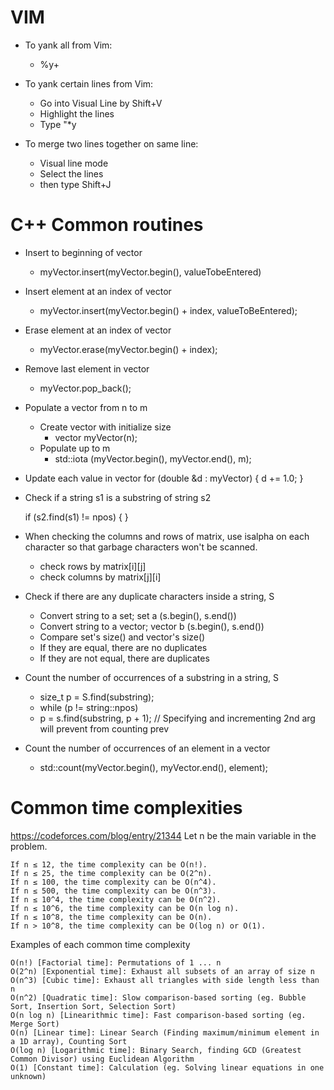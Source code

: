 # VIM
* To yank all from Vim: 
	* %y+

* To yank certain lines from Vim:
	* Go into Visual Line by Shift+V
	* Highlight the lines
	* Type "*y

* To merge two lines together on same line:
	* Visual line mode
	* Select the lines
	* then type Shift+J





# C++ Common routines

* Insert to beginning of vector
	* myVector.insert(myVector.begin(), valueTobeEntered)

* Insert element at an index of vector
	* myVector.insert(myVector.begin() + index, valueToBeEntered);

* Erase element at an index of vector
	* myVector.erase(myVector.begin() + index);

* Remove last element in vector
	* myVector.pop_back();

* Populate a vector from n to m
	* Create vector with initialize size
		* vector<type> myVector(n);
	* Populate up to m
		* std::iota (myVector.begin(), myVector.end(), m);

* Update each value in vector
	for (double &d : myVector) {
		d += 1.0;
	}

* Check if a string s1 is a substring of string s2

	if (s2.find(s1) != npos) {
	}

* When checking the columns and rows of matrix, use isalpha on each character so that garbage characters won't be scanned.
	* check rows by matrix[i][j]
 	* check columns by matrix[j][i]
* Check if there are any duplicate characters inside a string, S
	* Convert string to a set; set<char> a (s.begin(), s.end())
	* Convert string to a vector; vector<char> b (s.begin(), s.end())
	* Compare set's size() and vector's size()
	* If they are equal, there are no duplicates
	* If they are not equal, there are duplicates

* Count the number of occurrences of a substring in a string, S
	* size_t p = S.find(substring);
	* while (p != string::npos)
	* p = s.find(substring, p + 1); // Specifying and incrementing 2nd arg will prevent from counting prev
* Count the number of occurrences of an element in a vector
	* std::count(myVector.begin(), myVector.end(), element);


# Common time complexities
https://codeforces.com/blog/entry/21344
Let n be the main variable in the problem.

    If n ≤ 12, the time complexity can be O(n!).
    If n ≤ 25, the time complexity can be O(2^n).
    If n ≤ 100, the time complexity can be O(n^4).
    If n ≤ 500, the time complexity can be O(n^3).
    If n ≤ 10^4, the time complexity can be O(n^2).
    If n ≤ 10^6, the time complexity can be O(n log n).
    If n ≤ 10^8, the time complexity can be O(n).
    If n > 10^8, the time complexity can be O(log n) or O(1).

Examples of each common time complexity

    O(n!) [Factorial time]: Permutations of 1 ... n
    O(2^n) [Exponential time]: Exhaust all subsets of an array of size n
    O(n^3) [Cubic time]: Exhaust all triangles with side length less than n
    O(n^2) [Quadratic time]: Slow comparison-based sorting (eg. Bubble Sort, Insertion Sort, Selection Sort)
    O(n log n) [Linearithmic time]: Fast comparison-based sorting (eg. Merge Sort)
    O(n) [Linear time]: Linear Search (Finding maximum/minimum element in a 1D array), Counting Sort
    O(log n) [Logarithmic time]: Binary Search, finding GCD (Greatest Common Divisor) using Euclidean Algorithm
    O(1) [Constant time]: Calculation (eg. Solving linear equations in one unknown)

